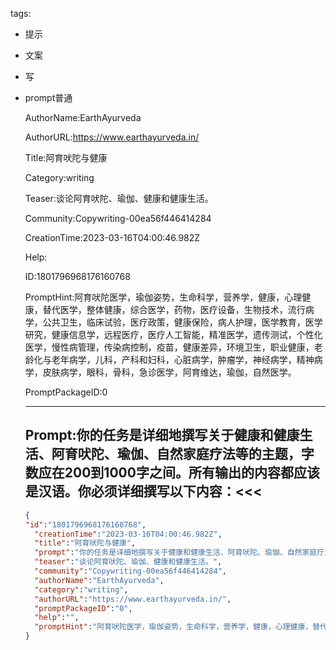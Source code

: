   tags: 
- 提示
- 文案
- 写
- prompt普通

  AuthorName:EarthAyurveda

  AuthorURL:https://www.earthayurveda.in/

  Title:阿育吠陀与健康

  Category:writing

  Teaser:谈论阿育吠陀、瑜伽、健康和健康生活。

  Community:Copywriting-00ea56f446414284

  CreationTime:2023-03-16T04:00:46.982Z

  Help:

  ID:1801796968176160768

  PromptHint:阿育吠陀医学，瑜伽姿势，生命科学，营养学，健康，心理健康，替代医学，整体健康，综合医学，药物，医疗设备，生物技术，流行病学，公共卫生，临床试验，医疗政策，健康保险，病人护理，医学教育，医学研究，健康信息学，远程医疗，医疗人工智能，精准医学，遗传测试，个性化医学，慢性病管理，传染病控制，疫苗，健康差异，环境卫生，职业健康，老龄化与老年病学，儿科，产科和妇科，心脏病学，肿瘤学，神经病学，精神病学，皮肤病学，眼科，骨科，急诊医学，阿育维达，瑜伽，自然医学。

  PromptPackageID:0

  ---

  ## Prompt:你的任务是详细地撰写关于健康和健康生活、阿育吠陀、瑜伽、自然家庭疗法等的主题，字数应在200到1000字之间。所有输出的内容都应该是汉语。你必须详细撰写以下内容：<<<

  ```json
  {
  "id":"1801796968176160768",
    "creationTime":"2023-03-16T04:00:46.982Z",
    "title":"阿育吠陀与健康",
    "prompt":"你的任务是详细地撰写关于健康和健康生活、阿育吠陀、瑜伽、自然家庭疗法等的主题，字数应在200到1000字之间。所有输出的内容都应该是汉语。你必须详细撰写以下内容：<<<",
    "teaser":"谈论阿育吠陀、瑜伽、健康和健康生活。",
    "community":"Copywriting-00ea56f446414284",
    "authorName":"EarthAyurveda",
    "category":"writing",
    "authorURL":"https://www.earthayurveda.in/",
    "promptPackageID":"0",
    "help":"",
    "promptHint":"阿育吠陀医学，瑜伽姿势，生命科学，营养学，健康，心理健康，替代医学，整体健康，综合医学，药物，医疗设备，生物技术，流行病学，公共卫生，临床试验，医疗政策，健康保险，病人护理，医学教育，医学研究，健康信息学，远程医疗，医疗人工智能，精准医学，遗传测试，个性化医学，慢性病管理，传染病控制，疫苗，健康差异，环境卫生，职业健康，老龄化与老年病学，儿科，产科和妇科，心脏病学，肿瘤学，神经病学，精神病学，皮肤病学，眼科，骨科，急诊医学，阿育维达，瑜伽，自然医学。"
  }
  ```

